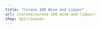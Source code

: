 ```yaml
---
title: "Corona 108 Wine and Liquor"
url: /corona/corona-108-wine-and-liquor/
shop: Spirituosen
---
```


